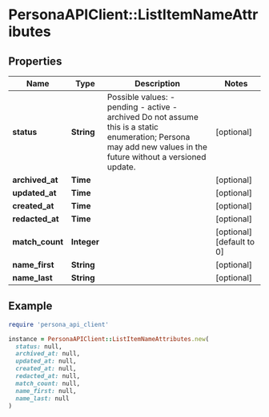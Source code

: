 # PersonaAPIClient::ListItemNameAttributes

## Properties

| Name | Type | Description | Notes |
| ---- | ---- | ----------- | ----- |
| **status** | **String** | Possible values: - pending - active - archived  Do not assume this is a static enumeration; Persona may add new values in the future without a versioned update. | [optional] |
| **archived_at** | **Time** |  | [optional] |
| **updated_at** | **Time** |  | [optional] |
| **created_at** | **Time** |  | [optional] |
| **redacted_at** | **Time** |  | [optional] |
| **match_count** | **Integer** |  | [optional][default to 0] |
| **name_first** | **String** |  | [optional] |
| **name_last** | **String** |  | [optional] |

## Example

```ruby
require 'persona_api_client'

instance = PersonaAPIClient::ListItemNameAttributes.new(
  status: null,
  archived_at: null,
  updated_at: null,
  created_at: null,
  redacted_at: null,
  match_count: null,
  name_first: null,
  name_last: null
)
```

